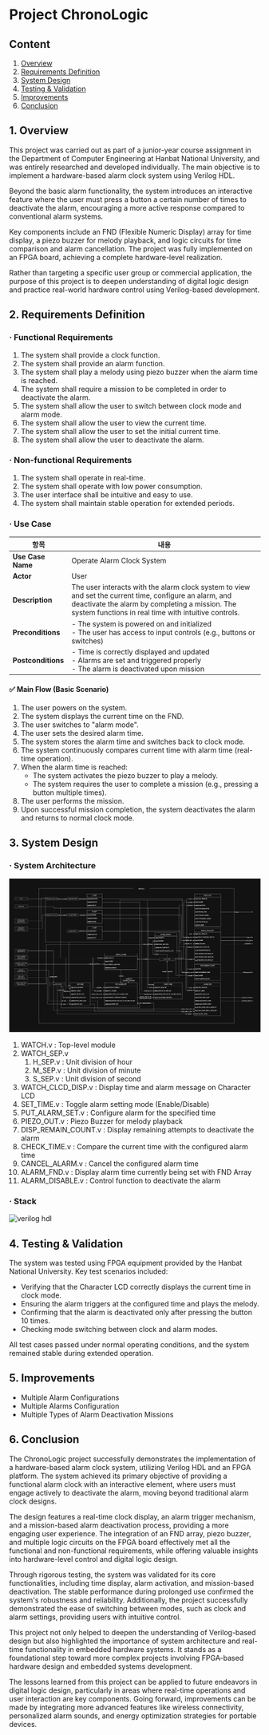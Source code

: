 # Project ChronoLogic

## Content
1. [Overview](#1-overview)
2. [Requirements Definition](#2-requirements-definition)
3. [System Design](#3-system-design)
4. [Testing & Validation](#4-testing--validation)
5. [Improvements](#5-improvements)
6. [Conclusion](#6-conclusion)

## 1. Overview

This project was carried out as part of a junior-year course assignment in the Department of Computer Engineering at Hanbat National University, and was entirely researched and developed individually.
The main objective is to implement a hardware-based alarm clock system using Verilog HDL.

Beyond the basic alarm functionality, the system introduces an interactive feature where the user must press a button a certain number of times to deactivate the alarm, encouraging a more active response compared to conventional alarm systems.

Key components include an FND (Flexible Numeric Display) array for time display, a piezo buzzer for melody playback, and logic circuits for time comparison and alarm cancellation. The project was fully implemented on an FPGA board, achieving a complete hardware-level realization.

Rather than targeting a specific user group or commercial application, the purpose of this project is to deepen understanding of digital logic design and practice real-world hardware control using Verilog-based development.

## 2. Requirements Definition

### · Functional Requirements

1. The system shall provide a clock function.
2. The system shall provide an alarm function.
3. The system shall play a melody using piezo buzzer when the alarm time is reached.
4. The system shall require a mission to be completed in order to deactivate the alarm.
5. The system shall allow the user to switch between clock mode and alarm mode.
6. The system shall allow the user to view the current time.
7. The system shall allow the user to set the initial current time.
8. The system shall allow the user to deactivate the alarm.

### · Non-functional Requirements

1. The system shall operate in real-time.
2. The system shall operate with low power consumption.
3. The user interface shall be intuitive and easy to use.
4. The system shall maintain stable operation for extended periods.

### · Use Case

| 항목 | 내용  |
| --- | --- |
| **Use Case Name** | Operate Alarm Clock System |
| **Actor** | User |
| **Description** | The user interacts with the alarm clock system to view and set the current time, configure an alarm, and deactivate the alarm by completing a mission. The system functions in real time with intuitive controls. |
| **Preconditions** | - The system is powered on and initialized<br>- The user has access to input controls (e.g., buttons or switches) |
| **Postconditions** | - Time is correctly displayed and updated<br>- Alarms are set and triggered properly<br>- The alarm is deactivated upon mission |

#### ✅ Main Flow (Basic Scenario)

1. The user powers on the system.
2. The system displays the current time on the FND.
3. The user switches to "alarm mode".
4. The user sets the desired alarm time.
5. The system stores the alarm time and switches back to clock mode.
6. The system continuously compares current time with alarm time (real-time operation).
7. When the alarm time is reached:
    - The system activates the piezo buzzer to play a melody.
    - The system requires the user to complete a mission (e.g., pressing a button multiple times).
8. The user performs the mission.
9. Upon successful mission completion, the system deactivates the alarm and returns to normal clock mode.

## 3. System Design

### · System Architecture

![clock_architecture](./Attached_files/architecture.png)

1. WATCH.v : Top-level module
2. WATCH_SEP.v
    1. H_SEP.v : Unit division of hour
    2. M_SEP.v : Unit division of minute
    3. S_SEP.v : Unit division of second
3. WATCH_CLCD_DISP.v : Display time and alarm message on Character LCD
4. SET_TIME.v : Toggle alarm setting mode (Enable/Disable)
5. PUT_ALARM_SET.v : Configure alarm for the specified time
6. PIEZO_OUT.v : Piezo Buzzer for melody playback
7. DISP_REMAIN_COUNT.v : Display remaining attempts to deactivate the alarm
8. CHECK_TIME.v : Compare the current time with the configured alarm time
9. CANCEL_ALARM.v : Cancel the configured alarm time
10. ALARM_FND.v : Display alarm time currently being set with FND Array
11. ALARM_DISABLE.v : Control function to deactivate the alarm

### · Stack

 <!-- Verilog HDL -->
![verilog hdl](https://img.shields.io/badge/Verilog_HDL-90EE90?style=flat-square&logo=StackOverflow&logoColor=black)

## 4. Testing & Validation

The system was tested using FPGA equipment provided by the Hanbat National University.
Key test scenarios included:

- Verifying that the Character LCD correctly displays the current time in clock mode.
- Ensuring the alarm triggers at the configured time and plays the melody.
- Confirming that the alarm is deactivated only after pressing the button 10 times.
- Checking mode switching between clock and alarm modes.

All test cases passed under normal operating conditions, and the system remained stable during extended operation.

## 5. Improvements

- Multiple Alarm Configurations
- Multiple Alarms Configuration
- Multiple Types of Alarm Deactivation Missions

## 6. Conclusion

The ChronoLogic project successfully demonstrates the implementation of a hardware-based alarm clock system, utilizing Verilog HDL and an FPGA platform. The system achieved its primary objective of providing a functional alarm clock with an interactive element, where users must engage actively to deactivate the alarm, moving beyond traditional alarm clock designs.

The design features a real-time clock display, an alarm trigger mechanism, and a mission-based alarm deactivation process, providing a more engaging user experience. The integration of an FND array, piezo buzzer, and multiple logic circuits on the FPGA board effectively met all the functional and non-functional requirements, while offering valuable insights into hardware-level control and digital logic design.

Through rigorous testing, the system was validated for its core functionalities, including time display, alarm activation, and mission-based deactivation. The stable performance during prolonged use confirmed the system's robustness and reliability. Additionally, the project successfully demonstrated the ease of switching between modes, such as clock and alarm settings, providing users with intuitive control.

This project not only helped to deepen the understanding of Verilog-based design but also highlighted the importance of system architecture and real-time functionality in embedded hardware systems. It stands as a foundational step toward more complex projects involving FPGA-based hardware design and embedded systems development.

The lessons learned from this project can be applied to future endeavors in digital logic design, particularly in areas where real-time operations and user interaction are key components. Going forward, improvements can be made by integrating more advanced features like wireless connectivity, personalized alarm sounds, and energy optimization strategies for portable devices.